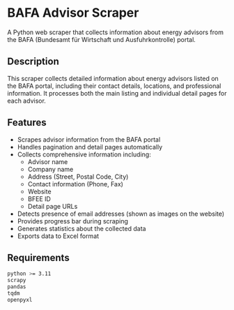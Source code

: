 # BAFA Advisor Scraper

A Python web scraper that collects information about energy advisors from the BAFA (Bundesamt für Wirtschaft und Ausfuhrkontrolle) portal.

## Description

This scraper collects detailed information about energy advisors listed on the BAFA portal, including their contact details, locations, and professional information. It processes both the main listing and individual detail pages for each advisor.

## Features

- Scrapes advisor information from the BAFA portal
- Handles pagination and detail pages automatically
- Collects comprehensive information including:
  - Advisor name
  - Company name
  - Address (Street, Postal Code, City)
  - Contact information (Phone, Fax)
  - Website
  - BFEE ID
  - Detail page URLs
- Detects presence of email addresses (shown as images on the website)
- Provides progress bar during scraping
- Generates statistics about the collected data
- Exports data to Excel format

## Requirements

```bash
python >= 3.11
scrapy
pandas
tqdm
openpyxl